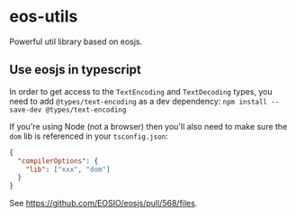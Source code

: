 # eos-utils

Powerful util library based on eosjs.

## Use eosjs in typescript

In order to get access to the `TextEncoding` and `TextDecoding` types, you need to add `@types/text-encoding` as a dev dependency: `npm install --save-dev @types/text-encoding`

If you're using Node (not a browser) then you'll also need to make sure the `dom` lib is referenced in your `tsconfig.json`:

```json
{
  "compilerOptions": {
    "lib": ["xxx", "dom"]
  }
}
```

See <https://github.com/EOSIO/eosjs/pull/568/files>.
